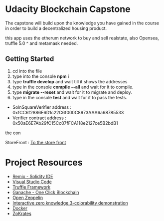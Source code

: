 # Udacity Blockchain Capstone

The capstone will build upon the knowledge you have gained in the course in order to build a decentralized housing product. 

this app uses the etherum network to buy and sell realstate, 
also Opensea, truffle 5.0 ^ and metamask needed.



## Getting Started
 1. cd into the file
 2. type into the console __npm i__
 3. type __truffle develop__ and wait till it shows the addresses
 4. type in the console __compile --all__ and wait for it to compile.
 5. type __migrate --reset__ and wait for it to migrate and deploy.
 6. type in the console __test__ and wait for it to pass the tests.



 - SolnSquareVerifier address : 0xfCC6f2886E6D1c22C6f000C8973AAA6a68785533 
 - Verifier contract address : 0x50aE6E7Ab29fC15Cc07fFCA118e2127ce5B2bdB1

 the con

StoreFront : <a href="https://rinkeby.opensea.io/assets/unidentified-contract-134"> To the store front </a>
<br>

# Project Resources

* [Remix - Solidity IDE](https://remix.ethereum.org/)
* [Visual Studio Code](https://code.visualstudio.com/)
* [Truffle Framework](https://truffleframework.com/)
* [Ganache - One Click Blockchain](https://truffleframework.com/ganache)
* [Open Zeppelin ](https://openzeppelin.org/)
* [Interactive zero knowledge 3-colorability demonstration](http://web.mit.edu/~ezyang/Public/graph/svg.html)
* [Docker](https://docs.docker.com/install/)
* [ZoKrates](https://github.com/Zokrates/ZoKrates)


